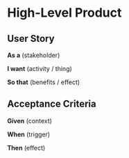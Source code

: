# High-Level Product

## User Story

**As a** (stakeholder)

**I want** (activity / thing)

**So that** (benefits / effect)



## Acceptance Criteria

**Given** (context)

**When** (trigger)

**Then** (effect)
